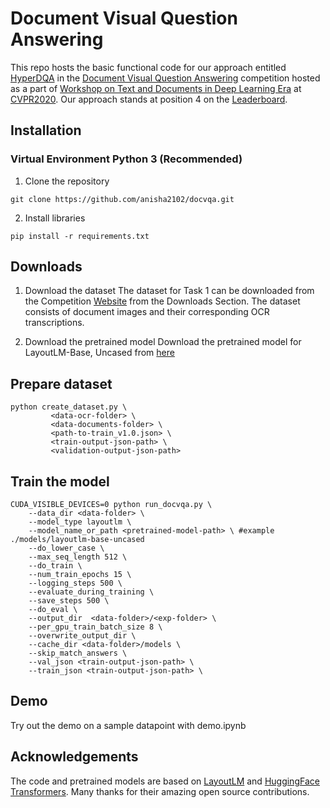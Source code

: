 # Document Visual Question Answering
This repo hosts the basic functional code for our approach entitled [HyperDQA](https://rrc.cvc.uab.es/?ch=17&com=evaluation&view=method_info&task=1&m=75548) in the [Document Visual Question Answering](https://rrc.cvc.uab.es/?ch=17) competition hosted as a part of [Workshop on Text and Documents in Deep Learning Era](https://cvpr2020text.wordpress.com) at [CVPR2020](http://cvpr2020.thecvf.com). Our approach stands at position 4 on the [Leaderboard](https://rrc.cvc.uab.es/?ch=17&com=evaluation&task=1).

## Installation
### Virtual Environment Python 3 (Recommended)
1) Clone the repository
```
git clone https://github.com/anisha2102/docvqa.git
```

2) Install libraries
```
pip install -r requirements.txt
```

## Downloads
1) Download the dataset
The dataset for Task 1 can be downloaded from the Competition [Website](https://rrc.cvc.uab.es/?ch=17) from the Downloads Section.
The dataset consists of document images and their corresponding OCR transcriptions.

2) Download the pretrained model
Download the pretrained model for LayoutLM-Base, Uncased from [here](https://github.com/microsoft/unilm/tree/master/layoutlm)
## Prepare dataset
```
python create_dataset.py \
         <data-ocr-folder> \
         <data-documents-folder> \
         <path-to-train_v1.0.json> \
         <train-output-json-path> \
         <validation-output-json-path>
```
## Train the model
```
CUDA_VISIBLE_DEVICES=0 python run_docvqa.py \
    --data_dir <data-folder> \
    --model_type layoutlm \
    --model_name_or_path <pretrained-model-path> \ #example ./models/layoutlm-base-uncased
    --do_lower_case \
    --max_seq_length 512 \
    --do_train \
    --num_train_epochs 15 \
    --logging_steps 500 \
    --evaluate_during_training \
    --save_steps 500 \
    --do_eval \
    --output_dir  <data-folder>/<exp-folder> \
    --per_gpu_train_batch_size 8 \
    --overwrite_output_dir \
    --cache_dir <data-folder>/models \
    --skip_match_answers \
    --val_json <train-output-json-path> \
    --train_json <train-output-json-path> \
```

## Demo
Try out the demo on a sample datapoint with demo.ipynb

## Acknowledgements
The code and pretrained models are based on [LayoutLM](https://github.com/microsoft/unilm/tree/master/layoutlm) and [HuggingFace Transformers](https://github.com/huggingface/transformers). Many thanks for their amazing open source contributions.
